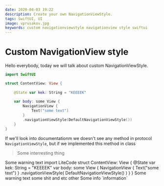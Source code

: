 ```yaml
---
date: 2020-04-03 19:22
description: Create your own NavigationViewStyle.
tags: SwiftUI, UI
image: vprusakov.jpg
keywords: custom navigationviewstyle navigationview style swiftui
---
```

# Custom NavigationView style

Hello everybody, today we will talk about custom NavigationViewStyle.

```swift
import SwiftUI

struct ContentView: View {
    
    @State var kek: String = "KEEEEK"
    
    var body: some View {
        NavigationView {
            Text("some text")
        }
        .navigationViewStyle(DefaultNavigationViewStyle())
    }
}
```
If we'll look into documentationm we doesn't see any method in protocol `NavigationViewStyle`, but if we implemented this method in class 

> Some interresting thing

<warning>
    Some warning text
    import LiteCode
    struct ContentView: View {
        @State var kek: String = "KEEEEK"
        var body: some View {
            NavigationView {
                Text("some text")
            }
            .navigationViewStyle(
            DefaultNavigationViewStyle()
            )
        }
    }
</warning>

<error>
    Some warning text
    some shit and etc other
</error>

<info>
Some info `information`
</info>
